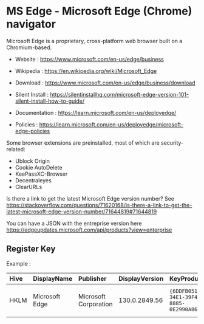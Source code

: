 # MS Edge - Microsoft Edge (Chrome) navigator

Microsoft Edge is a proprietary, cross-platform web browser
built on a Chromium-based.

* Website : https://www.microsoft.com/en-us/edge/business
* Wikipedia : https://en.wikipedia.org/wiki/Microsoft_Edge

* Download : https://www.microsoft.com/en-us/edge/business/download
* Silent Install : https://silentinstallhq.com/microsoft-edge-version-101-silent-install-how-to-guide/

* Documentation : https://learn.microsoft.com/en-us/deployedge/
* Policies : https://learn.microsoft.com/en-us/deployedge/microsoft-edge-policies


Some browser extensions are preinstalled, most of which are
security-related:
* Ublock Origin
* Cookie AutoDelete
* KeePassXC-Browser
* Decentraleyes
* ClearURLs

Is there a link to get the latest Microsoft Edge version number?
See https://stackoverflow.com/questions/71620168/is-there-a-link-to-get-the-latest-microsoft-edge-version-number/71644819#71644819

You can have a JSON with the entreprise version here https://edgeupdates.microsoft.com/api/products?view=enterprise


## Register Key

Example :

 | Hive | DisplayName | Publisher | DisplayVersion | KeyProduct | UninstallExe |
 |:---- |:----------- |:--------- |:-------------- |:---------- |:------------ |
 | HKLM | Microsoft Edge | Microsoft Corporation | 130.0.2849.56 | `{6DDFB051-34E1-39F4-8885-0E2990A86A5B}` | `MsiExec.exe /X{6DDFB051-34E1-39F4-8885-0E2990A86A5B}` |
